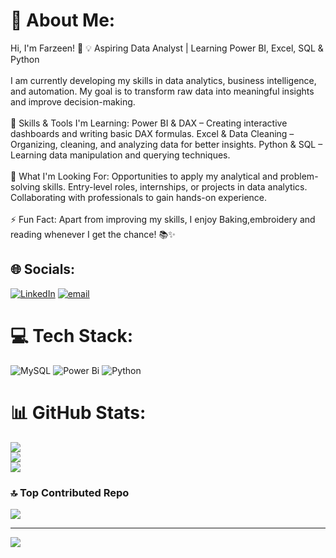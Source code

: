 
# 💫 About Me:
Hi, I'm Farzeen! 👋 💡 Aspiring Data Analyst | Learning Power BI, Excel, SQL & Python<br><br>I am currently developing my skills in data analytics, business intelligence, and automation. My goal is to transform raw data into meaningful insights and improve decision-making.<br><br>🚀 Skills & Tools I'm Learning: Power BI & DAX – Creating interactive dashboards and writing basic DAX formulas. Excel & Data Cleaning – Organizing, cleaning, and analyzing data for better insights. Python & SQL – Learning data manipulation and querying techniques.<br><br>🎯 What I'm Looking For: Opportunities to apply my analytical and problem-solving skills. Entry-level roles, internships, or projects in data analytics. Collaborating with professionals to gain hands-on experience.<br><br>⚡ Fun Fact: Apart from improving my skills, I enjoy Baking,embroidery and reading whenever I get the chance! 📚✨


## 🌐 Socials:
[![LinkedIn](https://img.shields.io/badge/LinkedIn-%230077B5.svg?logo=linkedin&logoColor=white)](https://linkedin.com/in/https://www.linkedin.com/in/farzeen-khan27) [![email](https://img.shields.io/badge/Email-D14836?logo=gmail&logoColor=white)](mailto:farzeenkhan027@gmail.com) 

# 💻 Tech Stack:
![MySQL](https://img.shields.io/badge/mysql-4479A1.svg?style=for-the-badge&logo=mysql&logoColor=white) ![Power Bi](https://img.shields.io/badge/power_bi-F2C811?style=for-the-badge&logo=powerbi&logoColor=black) ![Python](https://img.shields.io/badge/python-3670A0?style=for-the-badge&logo=python&logoColor=ffdd54)
# 📊 GitHub Stats:
![](https://github-readme-stats.vercel.app/api?username=farzeen-2001&theme=merko&hide_border=false&include_all_commits=false&count_private=false)<br/>
![](https://nirzak-streak-stats.vercel.app/?user=farzeen-2001&theme=merko&hide_border=false)<br/>
![](https://github-readme-stats.vercel.app/api/top-langs/?username=farzeen-2001&theme=merko&hide_border=false&include_all_commits=false&count_private=false&layout=compact)

### 🔝 Top Contributed Repo
![](https://github-contributor-stats.vercel.app/api?username=farzeen-2001&limit=5&theme=default_repocard&combine_all_yearly_contributions=true)

---
[![](https://visitcount.itsvg.in/api?id=farzeen-2001&icon=0&color=0)](https://visitcount.itsvg.in)

<!-- Proudly created with GPRM ( https://gprm.itsvg.in ) -->
